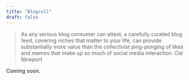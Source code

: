 ```yaml
---
title: "Blogroll"
draft: false
---
```


> As any serious blog consumer can attest, a carefully curated blog feed, covering niches that matter to your life, can provide substantially more value than the collectivist ping-ponging of likes and memes that make up so much of social media interaction. <cite>Cal Newport</cite>

Coming soon.